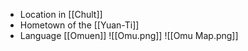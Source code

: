 - Location in [[Chult]]
- Hometown of the [[Yuan-Ti]]
- Language [[Omuen]]
![[Omu.png]]
![[Omu Map.png]]